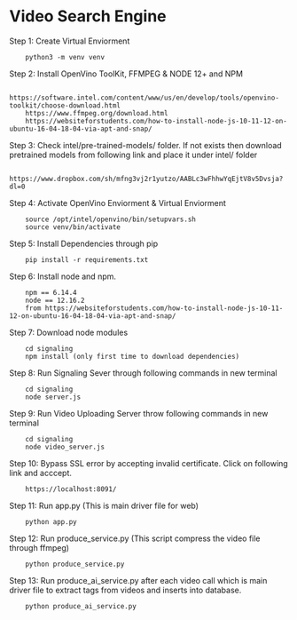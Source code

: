 # Video Search Engine

Step 1: Create Virtual Enviorment

        python3 -m venv venv

Step 2: Install OpenVino ToolKit, FFMPEG & NODE 12+ and NPM

        https://software.intel.com/content/www/us/en/develop/tools/openvino-toolkit/choose-download.html
        https://www.ffmpeg.org/download.html
        https://websiteforstudents.com/how-to-install-node-js-10-11-12-on-ubuntu-16-04-18-04-via-apt-and-snap/
            
Step 3: Check intel/pre-trained-models/ folder. If not exists then download pretrained models from following link and place it under intel/ folder

        https://www.dropbox.com/sh/mfng3vj2r1yutzo/AABLc3wFhhwYqEjtV8v5Dvsja?dl=0
        
Step 4: Activate OpenVino Enviorment & Virtual Enviorment
    
        source /opt/intel/openvino/bin/setupvars.sh
        source venv/bin/activate

Step 5: Install Dependencies through pip

        pip install -r requirements.txt

Step 6: Install node and npm.
 
        npm == 6.14.4
        node == 12.16.2
        from https://websiteforstudents.com/how-to-install-node-js-10-11-12-on-ubuntu-16-04-18-04-via-apt-and-snap/


Step 7: Download node modules

        cd signaling
        npm install (only first time to download dependencies)
        
Step 8: Run Signaling Sever through following commands in new terminal
        
        cd signaling
        node server.js
        
Step 9: Run Video Uploading Server throw following commands in new terminal

        cd signaling
        node video_server.js

Step 10: Bypass SSL error by accepting invalid certificate. Click on following link and acccept.

        https://localhost:8091/

Step 11: Run app.py (This is main driver file for web)
        
        python app.py
        
Step 12: Run produce_service.py (This script compress the video file through ffmpeg)
        
        python produce_service.py

Step 13: Run produce_ai_service.py after each video call which is main driver file to extract tags from videos and inserts into database.

        python produce_ai_service.py 